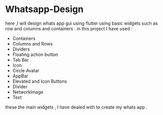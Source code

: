 # Whatsapp-Design
here ,I will design whats app gui using flutter using basic widgets such as row and columns and containers .
in this project I have used :
  - Containers
  - Columns and Rows
  - Dividers
  - Floating action button
  - Tab Bar
  - Icon
  - Circle Avatar
  - AppBar
  - Elevated and Icon Buttons
  - Divider
  - NetworkImage
  - Text
    
these the main widgets , I have dealed with to create my whats app .
